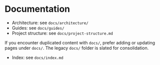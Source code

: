 # Documentation

- Architecture: see `docs/architecture/`
- Guides: see `docs/guides/`
- Project structure: see `docs/project-structure.md`

If you encounter duplicated content with `docs/`, prefer adding or updating pages under `docs/`. The legacy `docs/` folder is slated for consolidation.


- Index: see `docs/index.md`
